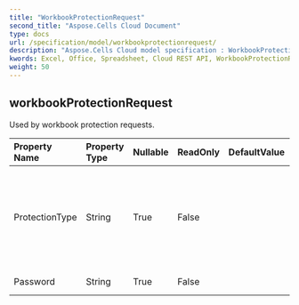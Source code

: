 ```yaml
---
title: "WorkbookProtectionRequest"
second_title: "Aspose.Cells Cloud Document"
type: docs
url: /specification/model/workbookprotectionrequest/
description: "Aspose.Cells Cloud model specification : WorkbookProtectionRequest. Effortlessly handle Excel and other spreadsheet documents with features like opening, generating, editing, splitting, merging, comparing, and converting."
kwords: Excel, Office, Spreadsheet, Cloud REST API, WorkbookProtectionRequest
weight: 50
---
```


## **workbookProtectionRequest**

Used by workbook protection requests. 

| Property Name | Property Type | Nullable |  ReadOnly | DefaultValue | Description | 
| :- | :- | :- |:- |  :- | :- |
| ProtectionType | String | True |  False |  | Protection type. Can be ALL, CONTENTS, NONE, OBJECTS, SCENARIOS, STRUCTURE, WINDOWS |  
| Password | String | True |  False |  | Encription password. |  

